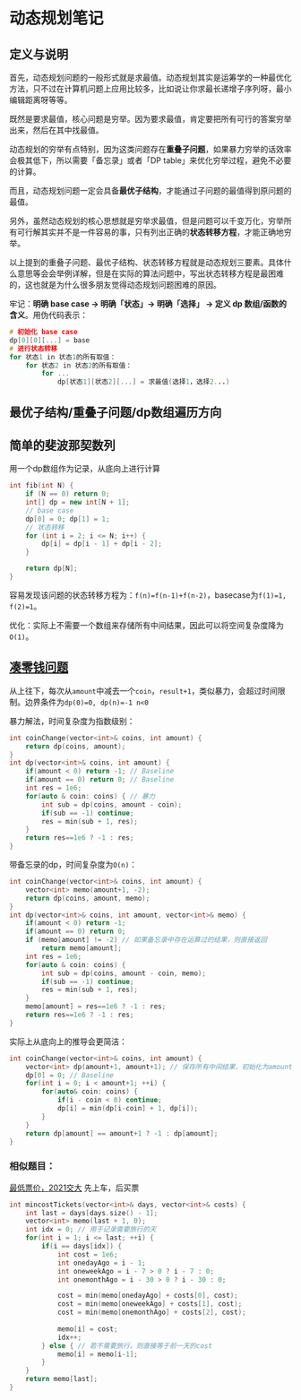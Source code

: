 # 动态规划笔记

## 定义与说明

首先，动态规划问题的一般形式就是求最值。动态规划其实是运筹学的一种最优化方法，只不过在计算机问题上应用比较多，比如说让你求最长递增子序列呀，最小编辑距离呀等等。

既然是要求最值，核心问题是穷举。因为要求最值，肯定要把所有可行的答案穷举出来，然后在其中找最值。

动态规划的穷举有点特别，因为这类问题存在**重叠子问题**，如果暴力穷举的话效率会极其低下，所以需要「备忘录」或者「DP table」来优化穷举过程，避免不必要的计算。

而且，动态规划问题一定会具备**最优子结构**，才能通过子问题的最值得到原问题的最值。

另外，虽然动态规划的核心思想就是穷举求最值，但是问题可以千变万化，穷举所有可行解其实并不是一件容易的事，只有列出正确的**状态转移方程**，才能正确地穷举。

以上提到的重叠子问题、最优子结构、状态转移方程就是动态规划三要素。具体什么意思等会会举例详解，但是在实际的算法问题中，写出状态转移方程是最困难的，这也就是为什么很多朋友觉得动态规划问题困难的原因。

牢记：**明确 base case -> 明确「状态」-> 明确「选择」 -> 定义 dp 数组/函数的含义**。用伪代码表示：
```cpp
# 初始化 base case
dp[0][0][...] = base
# 进行状态转移
for 状态1 in 状态1的所有取值：
    for 状态2 in 状态2的所有取值：
        for ...
            dp[状态1][状态2][...] = 求最值(选择1，选择2...)
```

## 最优子结构/重叠子问题/dp数组遍历方向


## 简单的斐波那契数列
用一个dp数组作为记录，从底向上进行计算
```cpp
int fib(int N) {
    if (N == 0) return 0;
    int[] dp = new int[N + 1];
    // base case
    dp[0] = 0; dp[1] = 1;
    // 状态转移
    for (int i = 2; i <= N; i++) {
        dp[i] = dp[i - 1] + dp[i - 2];
    }

    return dp[N];
}
```
容易发现该问题的状态转移方程为：`f(n)=f(n-1)+f(n-2)`，basecase为`f(1)=1, f(2)=1`。

优化：实际上不需要一个数组来存储所有中间结果，因此可以将空间复杂度降为`O(1)`。

## [凑零钱问题](https://leetcode-cn.com/problems/coin-change/)
从上往下，每次从`amount`中减去一个`coin`，`result+1`，类似暴力，会超过时间限制。边界条件为`dp(0)=0, dp(n)=-1 n<0`

暴力解法，时间复杂度为指数级别：
```cpp
int coinChange(vector<int>& coins, int amount) {
    return dp(coins, amount);
}
int dp(vector<int>& coins, int amount) {
    if(amount < 0) return -1; // Baseline
    if(amount == 0) return 0; // Baseline
    int res = 1e6;
    for(auto & coin: coins) { // 暴力
        int sub = dp(coins, amount - coin);
        if(sub == -1) continue;
        res = min(sub + 1, res);
    }
    return res==1e6 ? -1 : res;
}
```

带备忘录的dp，时间复杂度为`O(n)`：
```cpp
int coinChange(vector<int>& coins, int amount) {
    vector<int> memo(amount+1, -2);
    return dp(coins, amount, memo);
}
int dp(vector<int>& coins, int amount, vector<int>& memo) {
    if(amount < 0) return -1;
    if(amount == 0) return 0;
    if (memo[amount] != -2) // 如果备忘录中存在运算过的结果，则直接返回
        return memo[amount];
    int res = 1e6;
    for(auto & coin: coins) {
        int sub = dp(coins, amount - coin, memo);
        if(sub == -1) continue;
        res = min(sub + 1, res);
    }
    memo[amount] = res==1e6 ? -1 : res;
    return res==1e6 ? -1 : res;
}
```

实际上从底向上的推导会更简洁：
```cpp
int coinChange(vector<int>& coins, int amount) {
    vector<int> dp(amount+1, amount+1); // 保存所有中间结果，初始化为amount+1是因为因为凑成 amount 金额的硬币数最多只可能等于 amount
    dp[0] = 0; // Baseline
    for(int i = 0; i < amount+1; ++i) {
        for(auto& coin: coins) {
            if(i - coin < 0) continue;
            dp[i] = min(dp[i-coin] + 1, dp[i]);
        }
    }
    return dp[amount] == amount+1 ? -1 : dp[amount];
}
```

### 相似题目：
[最低票价，2021交大](https://leetcode-cn.com/problems/minimum-cost-for-tickets/)
先上车，后买票
```cpp
int mincostTickets(vector<int>& days, vector<int>& costs) {
    int last = days[days.size() - 1];
    vector<int> memo(last + 1, 0);
    int idx = 0; // 用于记录需要旅行的天
    for(int i = 1; i <= last; ++i) {
        if(i == days[idx]) {
            int cost = 1e6;
            int onedayAgo = i - 1;
            int oneweekAgo = i - 7 > 0 ? i - 7 : 0;
            int onemonthAgo = i - 30 > 0 ? i - 30 : 0;

            cost = min(memo[onedayAgo] + costs[0], cost);
            cost = min(memo[oneweekAgo] + costs[1], cost);
            cost = min(memo[onemonthAgo] + costs[2], cost);
            
            memo[i] = cost;
            idx++;
        } else { // 若不需要旅行，则直接等于前一天的cost
            memo[i] = memo[i-1];
        }
    }
    return memo[last];
}
```